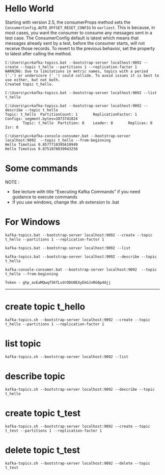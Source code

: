# Hello World

Starting with version 2.5, the consumerProps method sets the `ConsumerConfig.AUTO_OFFSET_RESET_CONFIG` to `earliest`. This is because, in most cases, you want the consumer to consume any messages sent in a test case. The ConsumerConfig default is latest which means that messages already sent by a test, before the consumer starts, will not receive those records. To revert to the previous behavior, set the property to latest after calling the method.

```
C:\Users\pc>kafka-topics.bat --bootstrap-server localhost:9092 --create --topic t_hello --partitions 1 --replication-factor 1
WARNING: Due to limitations in metric names, topics with a period ('.') or underscore ('_') could collide. To avoid issues it is best to use either, but not both.
Created topic t_hello.

C:\Users\pc>kafka-topics.bat --bootstrap-server localhost:9092 --list
t_hello

C:\Users\pc>kafka-topics.bat --bootstrap-server localhost:9092 --describe --topic t_hello
Topic: t_hello  PartitionCount: 1       ReplicationFactor: 1    Configs: segment.bytes=1073741824
        Topic: t_hello  Partition: 0    Leader: 0       Replicas: 0     Isr: 0

C:\Users\pc>kafka-console-consumer.bat --bootstrap-server localhost:9092  --topic t_hello --from-beginning
Hello Timotius 0.8577710395619949
Hello Timotius 0.8751078039943258
```

# Some commands

NOTE : 
- See lecture with title "Executing Kafka Commands" if you need guidance to execute commands
- If you use windows, change the .sh extension to .bat

# For Windows
```
kafka-topics.bat --bootstrap-server localhost:9092 --create --topic t_hello --partitions 1 --replication-factor 1

kafka-topics.bat --bootstrap-server localhost:9092 --list

kafka-topics.bat --bootstrap-server localhost:9092 --describe --topic t_hello

kafka-console-consumer.bat --bootstrap-server localhost:9092  --topic t_hello --from-beginning

Token - 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
```
----------------------------
# create topic t_hello
`kafka-topics.sh --bootstrap-server localhost:9092 --create --topic t_hello --partitions 1 --replication-factor 1`

# list topic
`kafka-topics.sh --bootstrap-server localhost:9092 --list`

# describe topic
`kafka-topics.sh --bootstrap-server localhost:9092 --describe --topic t_hello`

# create topic t_test
`kafka-topics.sh --bootstrap-server localhost:9092 --create --topic t_test --partitions 1 --replication-factor 1`

# delete topic t_test
`kafka-topics.sh --bootstrap-server localhost:9092 --delete --topic t_test`
